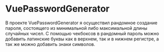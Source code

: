 # VuePasswordGenerator
В проекте VuePasswordGenerator я осуществил рандомное создание пароля, состоящего из минимальной либо максимальной длины случайных чисел. С помощью чекбоксов в рандомный пароль можно добавить латинские буквы как в верхнем, так и в нижнем регистре, а так же можно добавить знаки символов.


